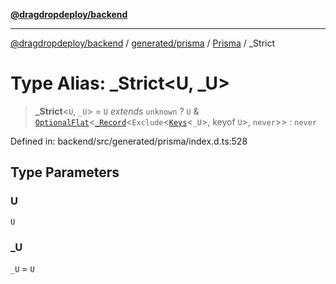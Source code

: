 [**@dragdropdeploy/backend**](../../../../../README.md)

***

[@dragdropdeploy/backend](../../../../../README.md) / [generated/prisma](../../../README.md) / [Prisma](../README.md) / \_Strict

# Type Alias: \_Strict\<U, _U\>

> **\_Strict**\<`U`, `_U`\> = `U` *extends* `unknown` ? `U` & [`OptionalFlat`](OptionalFlat.md)\<[`_Record`](Record.md)\<`Exclude`\<[`Keys`](Keys.md)\<`_U`\>, keyof `U`\>, `never`\>\> : `never`

Defined in: backend/src/generated/prisma/index.d.ts:528

## Type Parameters

### U

`U`

### _U

`_U` = `U`
